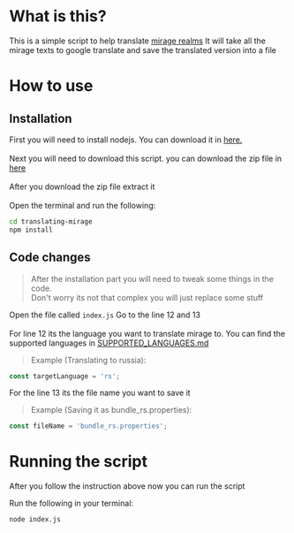 # What is this?

This is a simple script to help translate <a href="https://github.com/HarveyDogs/client-localisation">mirage realms</a>
It will take all the mirage texts to google translate and save the translated version into a file

# How to use

## Installation

First you will need to install nodejs. You can download it in <a href="https://nodejs.org/en/download/">here.</a>
<br><br>
Next you will need to download this script. you can download the zip file in <a href="">here</a>
<br><br>
After you download the zip file extract it
<br><br>
Open the terminal and run the following:
```sh
cd translating-mirage
npm install
```


## Code changes

> After the installation part you will need to tweak some things in the code.<br>
> Don't worry its not that complex you will just replace some stuff

Open the file called `index.js`
Go to the line 12 and 13
<br><br>
For line 12 its the language you want to translate mirage to.
You can find the supported languages in <a href="https://github.com/qxb3/translating-mirage/blob/main/SUPPORTED_LANGUAGES.md">SUPPORTED_LANGUAGES.md</a>
> Example (Translating to russia):
```js
const targetLanguage = 'rs';
```
For the line 13 its the file name you want to save it<br>
> Example (Saving it as bundle_rs.properties):<br>
```js
const fileName = 'bundle_rs.properties';
```

# Running the script
After you follow the instruction above now you can run the script

Run the following in your terminal:<br>
```sh
node index.js
```
